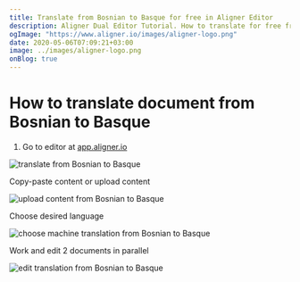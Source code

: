 ```yaml
---
title: Translate from Bosnian to Basque for free in Aligner Editor
description: Aligner Dual Editor Tutorial. How to translate for free from Bosnian to Basque. Aligner is multilingual document management platform. 
ogImage: "https://www.aligner.io/images/aligner-logo.png"
date: 2020-05-06T07:09:21+03:00
image: ../images/aligner-logo.png
onBlog: true
---
```


# How to translate document from Bosnian to Basque

1. Go to editor at [app.aligner.io](https://app.aligner.io "Aligner App web page")

![translate from Bosnian to Basque](../aligner-blank-editor.png "translate from Bosnian to Basque")

Copy-paste content or upload content

![upload content from Bosnian to Basque](../aligner-uploaded-document.png "upload content from Bosnian to Basque")

Choose desired language

![choose machine translation from Bosnian to Basque](../aligner-language-dropdown.png "choose machine translation from Bosnian to Basque")

Work and edit 2 documents in parallel

![edit translation from Bosnian to Basque](../aligner-double-sitded-editor.png "edit translation from Bosnian to Basque")

